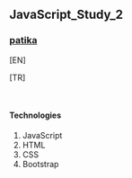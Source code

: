 ## JavaScript_Study_2

### [patika](https://academy.patika.dev/tr/profile)
[EN] <br>



[TR] <br>


<br>

#### Technologies
1. JavaScript
1. HTML
1. CSS
1. Bootstrap
